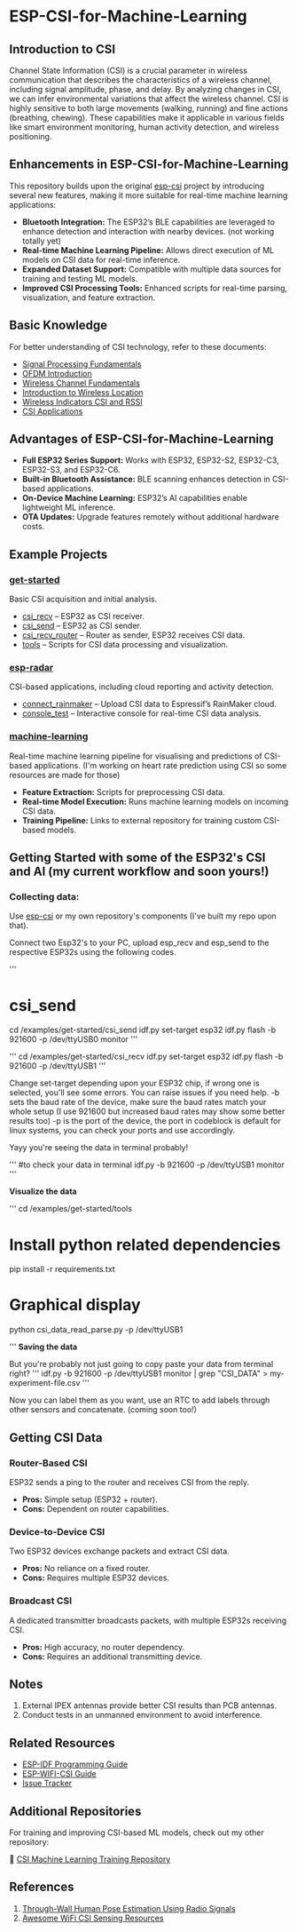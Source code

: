 # ESP-CSI-for-Machine-Learning

## Introduction to CSI

Channel State Information (CSI) is a crucial parameter in wireless communication that describes the characteristics of a wireless channel, including signal amplitude, phase, and delay. By analyzing changes in CSI, we can infer environmental variations that affect the wireless channel. CSI is highly sensitive to both large movements (walking, running) and fine actions (breathing, chewing). These capabilities make it applicable in various fields like smart environment monitoring, human activity detection, and wireless positioning.



## Enhancements in ESP-CSI-for-Machine-Learning

This repository builds upon the original [esp-csi](https://github.com/espressif/esp-csi) project by introducing several new features, making it more suitable for real-time machine learning applications:

- **Bluetooth Integration:** The ESP32’s BLE capabilities are leveraged to enhance detection and interaction with nearby devices. (not working totally yet)
- **Real-time Machine Learning Pipeline:** Allows direct execution of ML models on CSI data for real-time inference.
- **Expanded Dataset Support:** Compatible with multiple data sources for training and testing ML models.
- **Improved CSI Processing Tools:** Enhanced scripts for real-time parsing, visualization, and feature extraction.

## Basic Knowledge

For better understanding of CSI technology, refer to these documents:

- [Signal Processing Fundamentals](./docs/en/Signal-Processing-Fundamentals.md)
- [OFDM Introduction](./docs/en/OFDM-introduction.md)
- [Wireless Channel Fundamentals](./docs/en/Wireless-Channel-Fundamentals.md)
- [Introduction to Wireless Location](./docs/en/Introduction-to-Wireless-Location.md)
- [Wireless Indicators CSI and RSSI](./docs/en/Wireless-indicators-CSI-and-RSSI.md)
- [CSI Applications](./docs/en/CSI-Applications.md)

## Advantages of ESP-CSI-for-Machine-Learning

- **Full ESP32 Series Support:** Works with ESP32, ESP32-S2, ESP32-C3, ESP32-S3, and ESP32-C6.
- **Built-in Bluetooth Assistance:** BLE scanning enhances detection in CSI-based applications.
- **On-Device Machine Learning:** ESP32’s AI capabilities enable lightweight ML inference.
- **OTA Updates:** Upgrade features remotely without additional hardware costs.

## Example Projects

### [get-started](./examples/get-started)

Basic CSI acquisition and initial analysis.

- [csi_recv](./examples/get-started/csi_recv) – ESP32 as CSI receiver.
- [csi_send](./examples/get-started/csi_send) – ESP32 as CSI sender.
- [csi_recv_router](./examples/get-started/csi_recv_router) – Router as sender, ESP32 receives CSI data.
- [tools](./examples/get-started/tools) – Scripts for CSI data processing and visualization.

### [esp-radar](./examples/esp-radar)

CSI-based applications, including cloud reporting and activity detection.

- [connect_rainmaker](./examples/esp-radar/connect_rainmaker) – Upload CSI data to Espressif’s RainMaker cloud.
- [console_test](./examples/esp-radar/console_test) – Interactive console for real-time CSI data analysis.

### [machine-learning](./machine_learning)

Real-time machine learning pipeline for visualising and predictions of CSI-based applications.
(I'm working on heart rate prediction using CSI so some resources are made for those)

- **Feature Extraction:** Scripts for preprocessing CSI data.
- **Real-time Model Execution:** Runs machine learning models on incoming CSI data.
- **Training Pipeline:** Links to external repository for training custom CSI-based models.

## Getting Started with some of the ESP32's CSI and AI (my current workflow and soon yours!)

### Collecting data:
Use [esp-csi](https://github.com/espressif/esp-csi) or my own repository's components (I've built my repo upon that).

Connect two Esp32's to your PC, upload esp_recv and esp_send to the respective ESP32s using the following codes.

''' 
# csi_send
cd /examples/get-started/csi_send
idf.py set-target esp32
idf.py flash -b 921600 -p /dev/ttyUSB0 monitor
'''

'''
cd /examples/get-started/csi_recv
idf.py set-target esp32
idf.py flash -b 921600 -p /dev/ttyUSB1
'''

Change set-target depending upon your ESP32 chip, if wrong one is selected, you'll see some errors. You can raise issues if you need help.
-b sets the baud rate of the device, make sure the baud rates match your whole setup (I use 921600 but increased baud rates may show some better results too)
-p is the port of the device, the port in codeblock is default for linux systems, you can check your ports and use accordingly.

Yayy you're seeing the data in terminal probably!

'''
#to check your data in terminal
idf.py -b 921600 -p /dev/ttyUSB1 monitor
'''

**Visualize the data**

'''
cd /examples/get-started/tools
# Install python related dependencies
pip install -r requirements.txt

# Graphical display
python csi_data_read_parse.py -p /dev/ttyUSB1

'''
**Saving the data**

But you're probably not just going to copy paste your data from terminal right?
'''
idf.py -b 921600 -p /dev/ttyUSB1 monitor | grep "CSI_DATA" > my-experiment-file.csv
'''

 Now you can label them as you want, use an RTC to add labels through other sensors and concatenate. (coming soon too!)


## Getting CSI Data

### Router-Based CSI

ESP32 sends a ping to the router and receives CSI from the reply.
- **Pros:** Simple setup (ESP32 + router).
- **Cons:** Dependent on router capabilities.

### Device-to-Device CSI

Two ESP32 devices exchange packets and extract CSI data.
- **Pros:** No reliance on a fixed router.
- **Cons:** Requires multiple ESP32 devices.

### Broadcast CSI

A dedicated transmitter broadcasts packets, with multiple ESP32s receiving CSI.
- **Pros:** High accuracy, no router dependency.
- **Cons:** Requires an additional transmitting device.

## Notes

1. External IPEX antennas provide better CSI results than PCB antennas.
2. Conduct tests in an unmanned environment to avoid interference.

## Related Resources

- [ESP-IDF Programming Guide](https://docs.espressif.com/projects/esp-idf/en/latest/esp32/index.html)
- [ESP-WIFI-CSI Guide](https://docs.espressif.com/projects/esp-idf/en/latest/esp32/api-guides/wifi.html#wi-fi-channel-state-information)
- [Issue Tracker](https://github.com/espressif/esp-csi/issues)

## Additional Repositories

For training and improving CSI-based ML models, check out my other repository:

🔗 [CSI Machine Learning Training Repository](https://github.com/DebatableMiracle/csi-ml-train)

## References

1. [Through-Wall Human Pose Estimation Using Radio Signals](http://rfpose.csail.mit.edu/)
2. [Awesome WiFi CSI Sensing Resources](https://github.com/Marsrocky/Awesome-WiFi-CSI-Sensing)

